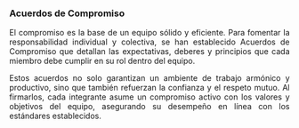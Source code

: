 ### **Acuerdos de Compromiso**  

<p align="justify">
El compromiso es la base de un equipo sólido y eficiente. Para fomentar la responsabilidad individual y colectiva, se han establecido Acuerdos de Compromiso que detallan las expectativas, deberes y principios que cada miembro debe cumplir en su rol dentro del equipo.  
</p>

<p align="justify">
Estos acuerdos no solo garantizan un ambiente de trabajo armónico y productivo, sino que también refuerzan la confianza y el respeto mutuo. Al firmarlos, cada integrante asume un compromiso activo con los valores y objetivos del equipo, asegurando su desempeño en línea con los estándares establecidos.  
</p>


